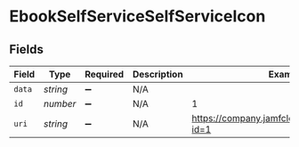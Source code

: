 # EbookSelfServiceSelfServiceIcon


## Fields

| Field                                           | Type                                            | Required                                        | Description                                     | Example                                         |
| ----------------------------------------------- | ----------------------------------------------- | ----------------------------------------------- | ----------------------------------------------- | ----------------------------------------------- |
| `data`                                          | *string*                                        | :heavy_minus_sign:                              | N/A                                             |                                                 |
| `id`                                            | *number*                                        | :heavy_minus_sign:                              | N/A                                             | 1                                               |
| `uri`                                           | *string*                                        | :heavy_minus_sign:                              | N/A                                             | https://company.jamfcloud.com/iconservlet/?id=1 |